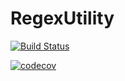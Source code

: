 # RegexUtility

[![Build Status](https://travis-ci.com/patil-ashutosh/RegexUtility.svg?token=xghDxzvywgnLC5gmeqpe&branch=master)](https://travis-ci.com/patil-ashutosh/RegexUtility)



[![codecov](https://codecov.io/gh/patil-ashutosh/RegexUtility/branch/master/graph/badge.svg?token=14FCNZUUGK)](https://codecov.io/gh/patil-ashutosh/RegexUtility)


